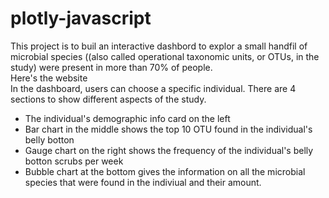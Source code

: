 # plotly-javascript

This project is to buil an interactive dashbord to explor a small handfil of microbial species ((also called operational taxonomic units, or OTUs, in the study) were present in more than 70% of people.
<br>
<a scr="https://emilymoon28.github.io/plotly-javascript/">Here's the website</a>
<br>
In the dashboard, users can choose a specific individual. There are 4 sections to show different aspects of the study.
<br>
<ul>
  <li>The individual's demographic info card on the left</li>
  <li>Bar chart in the middle shows the top 10 OTU found in the individual's belly botton</li>
  <li>Gauge chart on the right shows the frequency of the individual's belly botton scrubs per week</li>
  <li>Bubble chart at the bottom gives the information on all the microbial species that were found in the indiviual and their amount.</li>
</ul>
